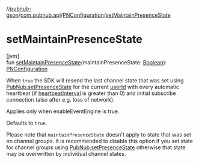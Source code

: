 //[pubnub-gson](../../../index.md)/[com.pubnub.api](../index.md)/[PNConfiguration](index.md)/[setMaintainPresenceState](set-maintain-presence-state.md)

# setMaintainPresenceState

[jvm]\
fun [setMaintainPresenceState](set-maintain-presence-state.md)(maintainPresenceState: [Boolean](https://kotlinlang.org/api/latest/jvm/stdlib/kotlin/-boolean/index.html)): [PNConfiguration](index.md)

When `true` the SDK will resend the last channel state that was set using [PubNub.setPresenceState](../-pub-nub/set-presence-state.md) for the current [userId](user-id.md) with every automatic heartbeat (if [heartbeatInterval](heartbeat-interval.md) is greater than 0) and initial subscribe connection (also after e.g. loss of network).

Applies only when enableEventEngine is true.

Defaults to `true`.

Please note that `maintainPresenceState` doesn't apply to state that was set on channel groups. It is recommended to disable this option if you set state for channel groups using [PubNub.setPresenceState](../-pub-nub/set-presence-state.md) otherwise that state may be overwritten by individual channel states.
